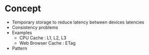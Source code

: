 # Concept
* Temporary storage to reduce latency between devices latencies
* Consistency problems
* Examples
	* CPU Cache : L1, L2, L3
	* Web Browser Cache : ETag
* Pattern